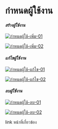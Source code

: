# กำหนดผู้ใช้งาน

#### _**สร้างผู้ใช้งาน**_

[![กำหนดผู้ใช้-เพิ่ม-01](http://www.smlaccount.com/manual/wp-content/uploads/2017/11/กำหนดผู้ใช้-เพิ่ม-01.jpg)](http://www.smlaccount.com/manual/wp-content/uploads/2017/11/กำหนดผู้ใช้-เพิ่ม-01.jpg)

[![กำหนดผู้ใช้-เพิ่ม-02](http://www.smlaccount.com/manual/wp-content/uploads/2017/11/กำหนดผู้ใช้-เพิ่ม-02.jpg)](http://www.smlaccount.com/manual/wp-content/uploads/2017/11/กำหนดผู้ใช้-เพิ่ม-02.jpg)



#### _**แก้ไขผู้ใช้งาน**_

[![กำหนดผู้ใช้-แก้ไข-01](http://www.smlaccount.com/manual/wp-content/uploads/2017/11/กำหนดผู้ใช้-แก้ไข-01.jpg)](http://www.smlaccount.com/manual/wp-content/uploads/2017/11/กำหนดผู้ใช้-แก้ไข-01.jpg)

[![กำหนดผู้ใช้-แก้ไข-02](http://www.smlaccount.com/manual/wp-content/uploads/2017/11/กำหนดผู้ใช้-แก้ไข-02.jpg)](http://www.smlaccount.com/manual/wp-content/uploads/2017/11/กำหนดผู้ใช้-แก้ไข-02.jpg)

#### _**ลบผู้ใช้้งาน**_

[![กำหนดผู้ใช้-ลบ-01](http://www.smlaccount.com/manual/wp-content/uploads/2017/11/กำหนดผู้ใช้-ลบ-01.jpg)](http://www.smlaccount.com/manual/wp-content/uploads/2017/11/กำหนดผู้ใช้-ลบ-01.jpg)

[![กำหนดผู้ใช้-ลบ-02](http://www.smlaccount.com/manual/wp-content/uploads/2017/11/กำหนดผู้ใช้-ลบ-02.jpg)](http://www.smlaccount.com/manual/wp-content/uploads/2017/11/กำหนดผู้ใช้-ลบ-02.jpg)

link หน้าที่เกี่ยวข้อง










